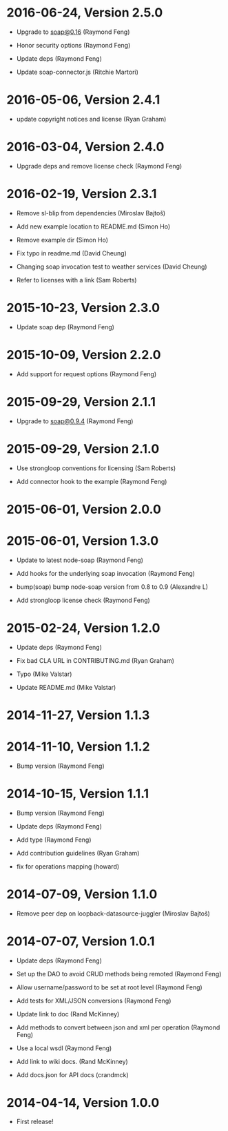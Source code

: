 2016-06-24, Version 2.5.0
=========================

 * Upgrade to soap@0.16 (Raymond Feng)

 * Honor security options (Raymond Feng)

 * Update deps (Raymond Feng)

 * Update soap-connector.js (Ritchie Martori)


2016-05-06, Version 2.4.1
=========================

 * update copyright notices and license (Ryan Graham)


2016-03-04, Version 2.4.0
=========================

 * Upgrade deps and remove license check (Raymond Feng)


2016-02-19, Version 2.3.1
=========================

 * Remove sl-blip from dependencies (Miroslav Bajtoš)

 * Add new example location to README.md (Simon Ho)

 * Remove example dir (Simon Ho)

 * Fix typo in readme.md (David Cheung)

 * Changing soap invocation test to weather services (David Cheung)

 * Refer to licenses with a link (Sam Roberts)


2015-10-23, Version 2.3.0
=========================

 * Update soap dep (Raymond Feng)


2015-10-09, Version 2.2.0
=========================

 * Add support for request options (Raymond Feng)


2015-09-29, Version 2.1.1
=========================

 * Upgrade to soap@0.9.4 (Raymond Feng)


2015-09-29, Version 2.1.0
=========================

 * Use strongloop conventions for licensing (Sam Roberts)

 * Add connector hook to the example (Raymond Feng)


2015-06-01, Version 2.0.0
=========================



2015-06-01, Version 1.3.0
=========================

 * Update to latest node-soap (Raymond Feng)

 * Add hooks for the underlying soap invocation (Raymond Feng)

 * bump(soap) bump node-soap version from 0.8 to 0.9 (Alexandre L)

 * Add strongloop license check (Raymond Feng)


2015-02-24, Version 1.2.0
=========================

 * Update deps (Raymond Feng)

 * Fix bad CLA URL in CONTRIBUTING.md (Ryan Graham)

 * Typo (Mike Valstar)

 * Update README.md (Mike Valstar)


2014-11-27, Version 1.1.3
=========================



2014-11-10, Version 1.1.2
=========================

 * Bump version (Raymond Feng)


2014-10-15, Version 1.1.1
=========================

 * Bump version (Raymond Feng)

 * Update deps (Raymond Feng)

 * Add type (Raymond Feng)

 * Add contribution guidelines (Ryan Graham)

 * fix for operations mapping (howard)


2014-07-09, Version 1.1.0
=========================

 * Remove peer dep on loopback-datasource-juggler (Miroslav Bajtoš)


2014-07-07, Version 1.0.1
=========================

 * Update deps (Raymond Feng)

 * Set up the DAO to avoid CRUD methods being remoted (Raymond Feng)

 * Allow username/password to be set at root level (Raymond Feng)

 * Add tests for XML/JSON conversions (Raymond Feng)

 * Update link to doc (Rand McKinney)

 * Add methods to convert between json and xml per operation (Raymond Feng)

 * Use a local wsdl (Raymond Feng)

 * Add link to wiki docs. (Rand McKinney)

 * Add docs.json for API docs (crandmck)


2014-04-14, Version 1.0.0
=========================

 * First release!
